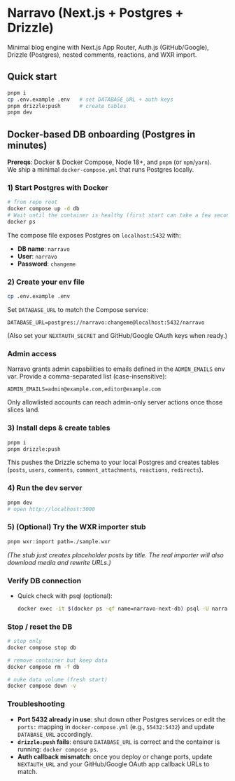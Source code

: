 # Narravo (Next.js + Postgres + Drizzle)

Minimal blog engine with Next.js App Router, Auth.js (GitHub/Google), Drizzle (Postgres), nested comments, reactions, and WXR import.

## Quick start
```bash
pnpm i
cp .env.example .env   # set DATABASE_URL + auth keys
pnpm drizzle:push      # create tables
pnpm dev
```

## Docker-based DB onboarding (Postgres in minutes)

**Prereqs**: Docker & Docker Compose, Node 18+, and `pnpm` (or `npm`/`yarn`).  
We ship a minimal `docker-compose.yml` that runs Postgres locally.

### 1) Start Postgres with Docker
```bash
# from repo root
docker compose up -d db
# Wait until the container is healthy (first start can take a few seconds)
docker ps
```

The compose file exposes Postgres on `localhost:5432` with:
- **DB name**: `narravo`
- **User**: `narravo`
- **Password**: `changeme`

### 2) Create your env file
```bash
cp .env.example .env
```

Set `DATABASE_URL` to match the Compose service:
```
DATABASE_URL=postgres://narravo:changeme@localhost:5432/narravo
```

(Also set your `NEXTAUTH_SECRET` and GitHub/Google OAuth keys when ready.)

### Admin access

Narravo grants admin capabilities to emails defined in the `ADMIN_EMAILS` env var. Provide a comma-separated list (case-insensitive):

```
ADMIN_EMAILS=admin@example.com,editor@example.com
```

Only allowlisted accounts can reach admin-only server actions once those slices land.

### 3) Install deps & create tables
```bash
pnpm i
pnpm drizzle:push
```

This pushes the Drizzle schema to your local Postgres and creates tables (`posts`, `users`, `comments`, `comment_attachments`, `reactions`, `redirects`).

### 4) Run the dev server
```bash
pnpm dev
# open http://localhost:3000
```

### 5) (Optional) Try the WXR importer stub
```bash
pnpm wxr:import path=./sample.wxr
```
_(The stub just creates placeholder posts by title. The real importer will also download media and rewrite URLs.)_

### Verify DB connection
- Quick check with psql (optional):
  ```bash
  docker exec -it $(docker ps -qf name=narravo-next-db) psql -U narravo -d narravo -c "\dt"
  ```

### Stop / reset the DB
```bash
# stop only
docker compose stop db

# remove container but keep data
docker compose rm -f db

# nuke data volume (fresh start)
docker compose down -v
```

### Troubleshooting
- **Port 5432 already in use**: shut down other Postgres services or edit the `ports:` mapping in `docker-compose.yml` (e.g., `55432:5432`) and update `DATABASE_URL` accordingly.
- **`drizzle:push` fails**: ensure `DATABASE_URL` is correct and the container is running: `docker compose ps`.
- **Auth callback mismatch**: once you deploy or change ports, update `NEXTAUTH_URL` and your GitHub/Google OAuth app callback URLs to match.
